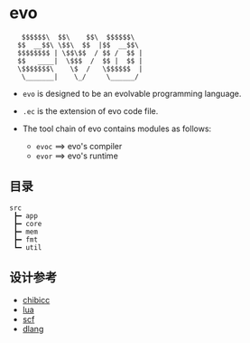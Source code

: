 # evo


```
   $$$$$$\  $$\    $$\  $$$$$$\  
  $$  __$$\ \$$\  $$  |$$  __$$\ 
  $$$$$$$$ | \$$\$$  / $$ /  $$ |
  $$   ____|  \$$$  /  $$ |  $$ |
  \$$$$$$$\    \$  /   \$$$$$$  |
   \_______|    \_/     \______/ 

```


- `evo` is designed to be an evolvable programming language. 

- `.ec` is the extension of evo code file. 

- The tool chain of evo contains modules as follows:
    - `evoc` ==> evo's compiler
    - `evor` ==> evo's runtime



## 目录

```
src
 ┣━ app
 ┣━ core
 ┣━ mem
 ┣━ fmt
 ┗━ util

```


## 设计参考

- [chibicc](https://www.sigbus.info/compilerbook)
- [lua](https://github.com/lua/lua.git)
- [scf](http://baseworks.info/gitweb/scf.git)
- [dlang](https://github.com/dlang/dlang.org.git)